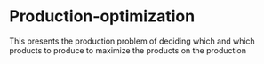 # Production-optimization
This presents the production problem of deciding which and which products to produce to maximize the products on the production
